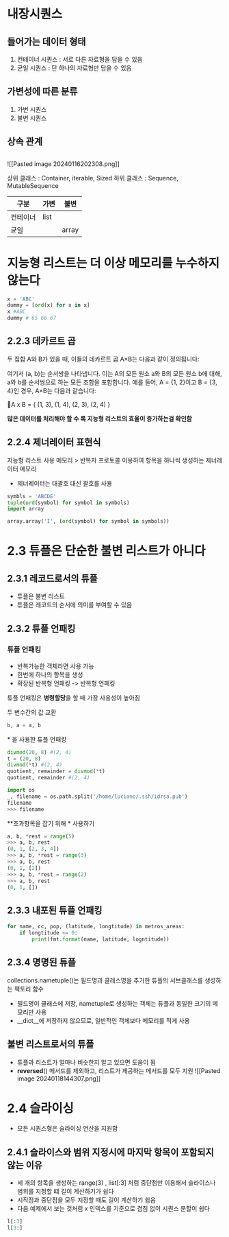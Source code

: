 # 내장시퀀스 #
## 들어가는 데이터 형태 ##

1. 컨테이너 시퀀스 : 서로 다른 자료형을 담을 수 있음
2. 균일 시퀀스 : 단 하나의 자료형만 담을 수 있음 

## 가변성에 따른 분류 ##

1. 가변 시퀀스
2. 불변 시퀀스 

## 상속 관계 
##
![[Pasted image 20240116202308.png]]

상위 클래스 : Container, iterable, Sized
하위 클래스 : Sequence, MutableSequence

| 구분 | 가변 | 불변 |
| ---- | ---- | ---- |
| 컨테이너 | list |  |
| 균일 |  | array |

# 지능형 리스트는 더 이상 메모리를 누수하지 않는다


```python
x = 'ABC'
dummy = [ord(x) for x in x]
x #ABC
dummy # 65 66 67
```


## 2.2.3 데카르트 곱

두 집합 A와 B가 있을 때, 이들의 데카르트 곱 A×B는 다음과 같이 정의됩니다:

여기서 (a, b)는 순서쌍을 나타냅니다. 이는 A의 모든 원소 a와 B의 모든 원소 b에 대해, a와 b를 순서쌍으로 하는 모든 조합을 포함합니다. 예를 들어, A = {1, 2}이고 B = {3, 4}인 경우, A×B는 다음과 같습니다:

A x B = { (1, 3), (1, 4), (2, 3), (2, 4) }

**많은 데이터를 처리해야 할 수 록 지능형 리스트의 효율이 증가하는걸 확인함**

## 2.2.4 제너레이터 표현식

지능형 리스트 사용 메모리 > 반복자 프로토콜 이용하여 항목을 하나씩 생성하는 제너레이터 메모리

- 제너레이터는 대괄호 대신 괄호를 사용

```python
symbls = 'ABCDE'
tuple(ord(symbol) for symbol in symbols)
import array

array.array('I', (ord(symbol) for symbol in symbols))

```

# 2.3 튜플은 단순한 불변 리스트가 아니다

## 2.3.1 레코드로서의 튜플

- 튜플은 불변 리스트
- 튜플은 레코드의 순서에 의미를 부여할 수 있음

## 2.3.2 튜플 언패킹

### 튜플 언패킹

- 반복가능한 객체라면 사용 가능
- 한번에 하나의 항목을 생성
- 확장된 반복형 언패킹 -> 반복형 언패킹

튜플 언패킹은 **병령할당**을 할 때 가장 사용성이 높아짐


두 변수간의 값 교환
```python
b, a = a, b
```

\* 을 사용한 튜플 언패킹
```python
divmod(20, 8) #(2, 4)
t = (20, 8)
divmod(*t) #(2, 4)
quotient, remainder = divmod(*t)
quotient, remainder #(2, 4)
```

```python
import os
_, filename = os.path.split('/home/luciano/.ssh/idrsa.pub')
filename 
>>> filename
```

**초과항목을 잡기 위해 \* 사용하기

```python
a, b, *rest = range(5)
>>> a, b, rest
(0, 1, [2, 3, 4])
>>> a, b, *rest = range(3)
>>> a, b, rest
(0, 1, [2])
>>> a, b, *rest = range(2)
>>> a, b, rest
(0, 1, [])
```

## 2.3.3 내포된 튜플 언패킹
```python
for name, cc, pop, (latitude, longtitude) in metros_areas:
	if longtitude <= 0:
		print(fmt.format(name, latitude, logntitude))
```

## 2.3.4 명명된 튜플

collections.nametuple()는 필드명과 클래스명을 추가한 튜플의 서브클래스를 생성하는 팩토리 함수

- 필드명이 클래스에 저장, nametuple로 생성하는 객체는 튜플과 동일한 크기의 메모리만 사용
- __dict__에 저장하지 않으므로, 일반적인 객체보다 메모리를 적게 사용

## 불변 리스트로서의 튜플

- 튜플과 리스트가 얼마나 비슷한지 알고 있으면 도움이 됨
- __reversed__() 메서드를 제외하고, 리스트가 제공하는 메서드를 모두 지원
![[Pasted image 20240118144307.png]]

# 2.4 슬라이싱

- 모든 시퀀스형은 슬라이싱 연산을 지원함

## 2.4.1 슬라이스와 범위 지정시에 마지막 항목이 포함되지 않는 이유

- 세 개의 항목을 생성하는 range(3) , list[:3] 처럼 중단점만 이용해서 슬라이스나 범위를 지정할 떄 길이 계산하기가 쉽다
- 시작점과 중단점을 모두 지정할 때도 길이 계산하기 쉽움
- 다음 예제에서 보는 것처럼 x 인덱스를 기준으로 겹침 없이 시퀀스 분할이 쉽다 

```python
l[:3]
l[3:]
```


